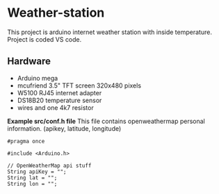 # Weather-station

This project is arduino internet weather station with inside temperature. Project is coded VS code.

## Hardware

- Arduino mega
- mcufriend 3.5" TFT screen 320x480 pixels
- W5100 RJ45 internet adapter
- DS18B20 temperature sensor
- wires and one 4k7 resistor

**Example src/conf.h file**
This file contains openweathermap personal information. (apikey, latitude, longitude)

```
#pragma once

#include <Arduino.h>

// OpenWeatherMap api stuff
String apiKey = "";
String lat = "";
String lon = "";
```
